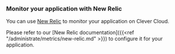 ### Monitor your application with New Relic

You can use [New Relic](https://www.newrelic.com/) to monitor your application on Clever Cloud.

Please refer to our [New Relic documentation]({{<ref "/administrate/metrics/new-relic.md" >}}) to configure it for your application.
